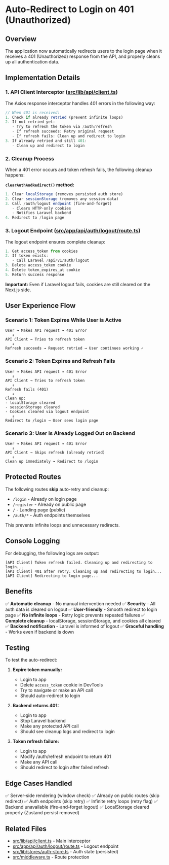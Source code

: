 # Auto-Redirect to Login on 401 (Unauthorized)

## Overview
The application now automatically redirects users to the login page when it receives a 401 (Unauthorized) response from the API, and properly cleans up all authentication data.

## Implementation Details

### 1. API Client Interceptor ([src/lib/api/client.ts](src/lib/api/client.ts))

The Axios response interceptor handles 401 errors in the following way:

```typescript
// When 401 is received:
1. Check if already retried (prevent infinite loops)
2. If not retried yet:
   - Try to refresh the token via /auth/refresh
   - If refresh succeeds: Retry original request
   - If refresh fails: Clean up and redirect to login
3. If already retried and still 401:
   - Clean up and redirect to login
```

### 2. Cleanup Process

When a 401 error occurs and token refresh fails, the following cleanup happens:

**`clearAuthAndRedirect()` method:**

```typescript
1. Clear localStorage (removes persisted auth store)
2. Clear sessionStorage (removes any session data)
3. Call /auth/logout endpoint (fire-and-forget)
   - Clears HTTP-only cookies
   - Notifies Laravel backend
4. Redirect to /login page
```

### 3. Logout Endpoint ([src/app/api/auth/logout/route.ts](src/app/api/auth/logout/route.ts))

The logout endpoint ensures complete cleanup:

```typescript
1. Get access_token from cookies
2. If token exists:
   - Call Laravel /api/v1/auth/logout
3. Delete access_token cookie
4. Delete token_expires_at cookie
5. Return success response
```

**Important:** Even if Laravel logout fails, cookies are still cleared on the Next.js side.

## User Experience Flow

### Scenario 1: Token Expires While User is Active

```
User → Makes API request → 401 Error
   ↓
API Client → Tries to refresh token
   ↓
Refresh succeeds → Request retried → User continues working ✓
```

### Scenario 2: Token Expires and Refresh Fails

```
User → Makes API request → 401 Error
   ↓
API Client → Tries to refresh token
   ↓
Refresh fails (401)
   ↓
Clean up:
- localStorage cleared
- sessionStorage cleared
- Cookies cleared via logout endpoint
   ↓
Redirect to /login → User sees login page
```

### Scenario 3: User is Already Logged Out on Backend

```
User → Makes API request → 401 Error
   ↓
API Client → Skips refresh (already retried)
   ↓
Clean up immediately → Redirect to /login
```

## Protected Routes

The following routes **skip** auto-retry and cleanup:

- `/login` - Already on login page
- `/register` - Already on public page
- `/` - Landing page (public)
- `/auth/*` - Auth endpoints themselves

This prevents infinite loops and unnecessary redirects.

## Console Logging

For debugging, the following logs are output:

```
[API Client] Token refresh failed. Cleaning up and redirecting to login...
[API Client] 401 after retry. Cleaning up and redirecting to login...
[API Client] Redirecting to login page...
```

## Benefits

✅ **Automatic cleanup** - No manual intervention needed
✅ **Security** - All auth data is cleared on logout
✅ **User-friendly** - Smooth redirect to login page
✅ **No infinite loops** - Retry logic prevents repeated failures
✅ **Complete cleanup** - localStorage, sessionStorage, and cookies all cleared
✅ **Backend notification** - Laravel is informed of logout
✅ **Graceful handling** - Works even if backend is down

## Testing

To test the auto-redirect:

1. **Expire token manually:**
   - Login to app
   - Delete `access_token` cookie in DevTools
   - Try to navigate or make an API call
   - Should auto-redirect to login

2. **Backend returns 401:**
   - Login to app
   - Stop Laravel backend
   - Make any protected API call
   - Should see cleanup logs and redirect to login

3. **Token refresh failure:**
   - Login to app
   - Modify /auth/refresh endpoint to return 401
   - Make any API call
   - Should redirect to login after failed refresh

## Edge Cases Handled

✅ Server-side rendering (window check)
✅ Already on public routes (skip redirect)
✅ Auth endpoints (skip retry)
✅ Infinite retry loops (retry flag)
✅ Backend unavailable (fire-and-forget logout)
✅ LocalStorage cleared properly (Zustand persist removed)

## Related Files

- [src/lib/api/client.ts](src/lib/api/client.ts) - Main interceptor
- [src/app/api/auth/logout/route.ts](src/app/api/auth/logout/route.ts) - Logout endpoint
- [src/lib/stores/auth-store.ts](src/lib/stores/auth-store.ts) - Auth state (persisted)
- [src/middleware.ts](src/middleware.ts) - Route protection
